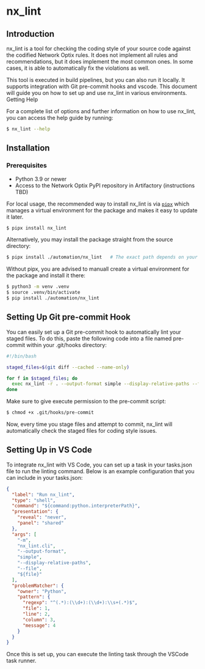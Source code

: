# nx_lint

## Introduction

nx_lint is a tool for checking the coding style of your source code against the
codified Network Optix rules. It does not implement all rules and
recommendations, but it does implement the most common ones. In some cases, it
is able to automatically fix the violations as well.

This tool is executed in build pipelines, but you can also run it locally. It
supports integration with Git pre-commit hooks and vscode. This document will
guide you on how to set up and use nx_lint in various environments. Getting Help

For a complete list of options and further information on how to use nx_lint,
you can access the help guide by running:

```sh
$ nx_lint --help
```

## Installation

### Prerequisites

  * Python 3.9 or newer
  * Access to the Network Optix PyPI repository in Artifactory (instructions TBD)

For local usage, the recommended way to install nx_lint is via [`pipx`](https://pypa.github.io/pipx/)
which manages a virtual environment for the package and makes it easy to update it later.

```sh
$ pipx install nx_lint
```

Alternatively, you may install the package straight from the source directory:

```sh
$ pipx install ./automation/nx_lint   # The exact path depends on your environment.
```

Without pipx, you are advised to manuall create a virtual environment for the package and install
it there:

```sh
$ python3 -m venv .venv
$ source .venv/bin/activate
$ pip install ./automation/nx_lint
```

## Setting Up Git pre-commit Hook

You can easily set up a Git pre-commit hook to automatically lint your staged
files. To do this, paste the following code into a file named pre-commit within
your .git/hooks directory:

```bash
#!/bin/bash

staged_files=$(git diff --cached --name-only)

for f in $staged_files; do
  exec nx_lint -r . --output-format simple --display-relative-paths --file $f
done
```

Make sure to give execute permission to the pre-commit script:

```bash
$ chmod +x .git/hooks/pre-commit
```

Now, every time you stage files and attempt to commit, nx_lint will
automatically check the staged files for coding style issues.

## Setting Up in VS Code

To integrate nx_lint with VS Code, you can set up a task in your tasks.json file
to run the linting command. Below is an example configuration that you can
include in your tasks.json:

```json
{
  "label": "Run nx_lint",
  "type": "shell",
  "command": "${command:python.interpreterPath}",
  "presentation": {
    "reveal": "never",
    "panel": "shared"
  },
  "args": [
    "-m",
    "nx_lint.cli",
    "--output-format",
    "simple",
    "--display-relative-paths",
    "--file",
    "${file}"
  ],
  "problemMatcher": {
    "owner": "Python",
    "pattern": {
      "regexp": "^(.*):(\\d+):(\\d+):\\s+(.*)$",
      "file": 1,
      "line": 2,
      "column": 3,
      "message": 4
    }
  }
}
```

Once this is set up, you can execute the linting task through the VSCode task runner.
